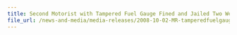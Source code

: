 ```yaml
---
title: Second Motorist with Tampered Fuel Gauge Fined and Jailed Two Weeks
file_url: /news-and-media/media-releases/2008-10-02-MR-tamperedfuelgauge.pdf
---
```

